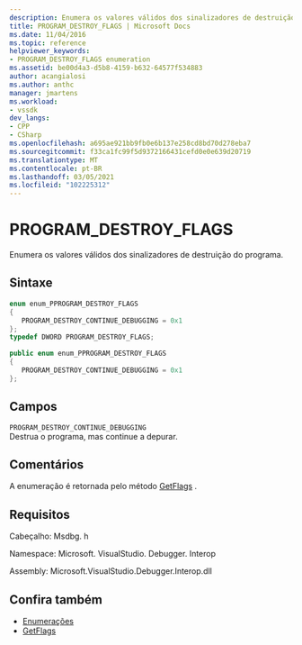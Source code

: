 ```yaml
---
description: Enumera os valores válidos dos sinalizadores de destruição do programa.
title: PROGRAM_DESTROY_FLAGS | Microsoft Docs
ms.date: 11/04/2016
ms.topic: reference
helpviewer_keywords:
- PROGRAM_DESTROY_FLAGS enumeration
ms.assetid: be00d4a3-d5b8-4159-b632-64577f534883
author: acangialosi
ms.author: anthc
manager: jmartens
ms.workload:
- vssdk
dev_langs:
- CPP
- CSharp
ms.openlocfilehash: a695ae921bb9fb0e6b137e258cd8bd70d278eba7
ms.sourcegitcommit: f33ca1fc99f5d9372166431cefd0e0e639d20719
ms.translationtype: MT
ms.contentlocale: pt-BR
ms.lasthandoff: 03/05/2021
ms.locfileid: "102225312"
---
```

# <a name="program_destroy_flags"></a>PROGRAM_DESTROY_FLAGS
Enumera os valores válidos dos sinalizadores de destruição do programa.

## <a name="syntax"></a>Sintaxe

```cpp
enum enum_PPROGRAM_DESTROY_FLAGS
{
   PROGRAM_DESTROY_CONTINUE_DEBUGGING = 0x1
};
typedef DWORD PROGRAM_DESTROY_FLAGS;
```

```csharp
public enum enum_PPROGRAM_DESTROY_FLAGS
{
   PROGRAM_DESTROY_CONTINUE_DEBUGGING = 0x1
};
```

## <a name="fields"></a>Campos
 `PROGRAM_DESTROY_CONTINUE_DEBUGGING`\
 Destrua o programa, mas continue a depurar.

## <a name="remarks"></a>Comentários
 A enumeração é retornada pelo método [GetFlags](../../../extensibility/debugger/reference/idebugprogramdestroyeventflags2-getflags.md) .

## <a name="requirements"></a>Requisitos
 Cabeçalho: Msdbg. h

 Namespace: Microsoft. VisualStudio. Debugger. Interop

 Assembly: Microsoft.VisualStudio.Debugger.Interop.dll

## <a name="see-also"></a>Confira também
- [Enumerações](../../../extensibility/debugger/reference/enumerations-visual-studio-debugging.md)
- [GetFlags](../../../extensibility/debugger/reference/idebugprogramdestroyeventflags2-getflags.md)
